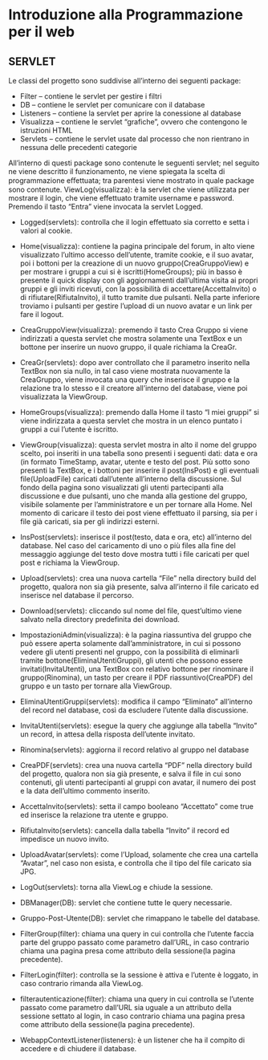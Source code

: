 # Introduzione alla Programmazione per il web

## SERVLET

Le classi del progetto sono suddivise all’interno dei seguenti package:

*	Filter – contiene le servlet per gestire i filtri
*	DB – contiene le servlet per comunicare con il database
*	Listeners – contiene la servlet per aprire la conessione al database
*	Visualizza – contiene le servlet “grafiche”, ovvero che contengono le istruzioni HTML
*	Servlets – contiene le servlet usate dal processo che non rientrano in nessuna delle precedenti categorie

All’interno di questi package sono contenute le seguenti servlet; nel seguito ne viene descritto il funzionamento, ne viene spiegata la scelta di programmazione eﬀettuata; tra parentesi viene mostrato in quale package sono contenute. ViewLog(visualizza): è la servlet che viene utilizzata per mostrare il login, che viene effettuato tramite username e password. Premendo il tasto “Entra” viene invocata la servlet Logged.

* Logged(servlets): controlla che il login effettuato sia corretto e setta i valori al cookie.
* Home(visualizza): contiene la pagina principale del forum, in alto viene visualizzato l’ultimo accesso dell’utente, tramite cookie, e il suo avatar, poi i bottoni per la creazione di un nuovo gruppo(CreaGruppoView) e per mostrare i gruppi a cui si è iscritti(HomeGroups); più in basso è presente il quick display con gli aggiornamenti dall’ultima visita ai propri gruppi e gli inviti ricevuti, con la possibilità di accettare(AccettaInvito) o di rifiutare(RifiutaInvito), il tutto tramite due pulsanti. Nella parte inferiore troviamo i pulsanti per gestire l’upload di un nuovo avatar e un link per fare il logout.

* CreaGruppoView(visualizza): premendo il tasto Crea Gruppo si viene indirizzati a questa servlet che mostra solamente una TextBox e un bottone per inserire un nuovo gruppo, il quale richiama la CreaGr.

* CreaGr(servlets): dopo aver controllato che il parametro inserito nella TextBox non sia nullo, in tal caso viene mostrata nuovamente la CreaGruppo, viene invocata una query che inserisce il gruppo e la relazione tra lo stesso e il creatore all’interno del database, viene poi visualizzata la ViewGroup.

* HomeGroups(visualizza): premendo dalla Home il tasto “I miei gruppi” si viene indirizzata a questa servlet che mostra in un elenco puntato i gruppi a cui l’utente è iscritto.

* ViewGroup(visualizza): questa servlet mostra in alto il nome del gruppo scelto, poi inseriti in una tabella sono presenti i seguenti dati: data e ora (in formato TimeStamp, avatar, utente e testo del post. Più sotto sono presenti la TextBox, e i bottoni per inserire il post(InsPost) e gli eventuali file(UploadFile) caricati dall’utente all’interno della discussione. Sul fondo della pagina sono visualizzati gli utenti partecipanti alla discussione e due pulsanti, uno che manda alla gestione del gruppo, visibile solamente per l’amministratore e un per tornare alla Home. Nel momento di caricare il testo dei post viene effettuato il parsing, sia per i file già caricati, sia per gli indirizzi esterni.
* InsPost(servlets): inserisce il post(testo, data e ora, etc) all’interno del database. Nel caso del caricamento di uno o più files alla fine del messaggio aggiunge del testo dove mostra tutti i file caricati per quel post e richiama la ViewGroup.

* Upload(servlets): crea una nuova cartella “File” nella directory build del progetto, qualora non sia già presente, salva all’interno il file caricato ed inserisce nel database il percorso.

* Download(servlets): cliccando sul nome del file, quest’ultimo viene salvato nella directory predefinita dei download.

* ImpostazioniAdmin(visualizza): è la pagina riassuntiva del gruppo che può essere aperta solamente dall’amministratore, in cui si possono vedere gli utenti presenti nel gruppo, con la possibilità di eliminarli tramite bottone(EliminaUtentiGruppi), gli utenti che possono essere invitati(InvitaUtenti), una TextBox con relativo bottone per rinominare il gruppo(Rinomina), un tasto per creare il PDF riassuntivo(CreaPDF) del gruppo e un tasto per tornare alla ViewGroup.

* EliminaUtentiGruppi(servlets): modifica il campo “Eliminato” all’interno del record nel database, così da escludere l’utente dalla discussione.

* InvitaUtenti(servlets): esegue la query che aggiunge alla tabella “Invito” un record, in attesa della risposta dell’utente invitato.

* Rinomina(servlets): aggiorna il record relativo al gruppo nel database

* CreaPDF(servlets): crea una nuova cartella “PDF” nella directory build del progetto, qualora non sia già presente, e salva il file in cui sono contenuti, gli utenti partecipanti al gruppi con avatar, il numero dei post e la data dell’ultimo commento inserito.

* AccettaInvito(servlets): setta il campo booleano “Accettato” come true ed inserisce la relazione tra utente e gruppo.

* RifiutaInvito(servlets): cancella dalla tabella “Invito” il record ed impedisce un nuovo invito.

* UploadAvatar(servlets): come l’Upload, solamente che crea una cartella “Avatar”, nel caso non esista, e controlla che il tipo del file caricato sia JPG.

* LogOut(servlets): torna alla ViewLog e chiude la sessione.

* DBManager(DB): servlet che contiene tutte le query necessarie.

* Gruppo-Post-Utente(DB): servlet che rimappano le tabelle del database.

* FilterGroup(filter): chiama una query in cui controlla che l’utente faccia parte del gruppo passato come parametro dall’URL, in caso contrario chiama una pagina presa come attributo della sessione(la pagina precedente).

* FilterLogin(filter): controlla se la sessione è attiva e l’utente è loggato, in caso contrario rimanda alla ViewLog.

* filterautenticazione(filter): chiama una query in cui controlla se l’utente passato come parametro dall’URL sia uguale a un attributo della sessione settato al login, in caso contrario chiama una pagina presa come attributo della sessione(la pagina precedente).

* WebappContextListener(listeners): è un listener che ha il compito di accedere e di chiudere il database.
